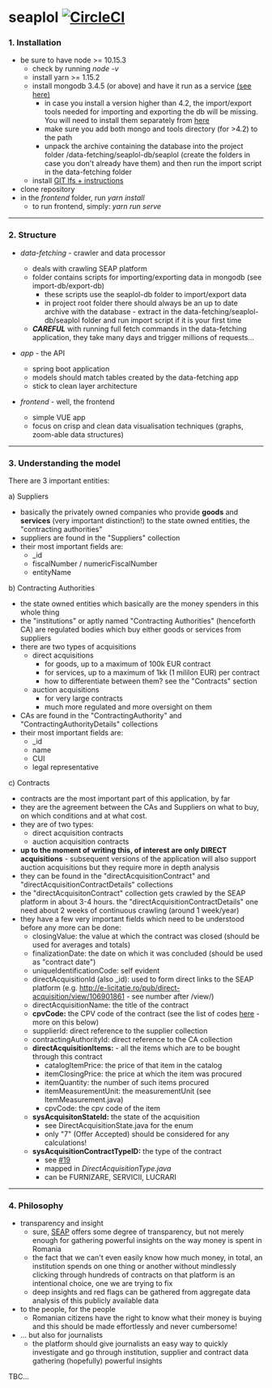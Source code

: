 # seaplol [![CircleCI](https://circleci.com/gh/AlexBondor/seaplol/tree/master.svg?style=svg&circle-token=40b31486af1c48e56098343b0fb6ff1c446c1159)](https://circleci.com/gh/AlexBondor/seaplol/tree/master)


### 1. Installation

- be sure to have node >= 10.15.3
    - check by running _node -v_ 
    - install yarn >= 1.15.2 
    - install mongodb 3.4.5 (or above) and have it run as a service [(see here)](https://medium.com/stackfame/run-mongodb-as-a-service-in-windows-b0acd3a4b712#:~:text=To%20start%20MongoDB%2C%20run%20mongod,connections%20message%20in%20the%20console.)
        - in case you install a version higher than 4.2, the import/export tools needed for importing and exporting the db will be missing. You will need to install them separately from [here](https://www.mongodb.com/try/download/database-tools?tck=docs_databasetools)
        - make sure you add both mongo and tools directory (for >4.2) to the path
        - unpack the archive containing the database into the project folder /data-fetching/seaplol-db/seaplol (create the folders in case you don't already have them) and then run the import script in the data-fetching folder
    - install [GIT lfs + instructions](https://git-lfs.github.com/) 
- clone repository
- in the _frontend_ folder, run _yarn install_
    - to run frontend, simply: _yarn run serve_
---
### 2. Structure
- _data-fetching_ - crawler and data processor
     - deals with crawling SEAP platform
     - folder contains scripts for importing/exporting data in mongodb (see import-db/export-db)
        - these scripts use the seaplol-db folder to import/export data
        - in project root folder there should always be an up to date archive with the database - extract in the data-fetching/seaplol-db/seaplol folder and run import script if it is your first time 
     - ***CAREFUL*** with running full fetch commands in the data-fetching application, they take many days and trigger millions of requests...


- _app_ - the API
    - spring boot application
    - models should match tables created by the data-fetching app
    - stick to clean layer architecture
    
    
- _frontend_ - well, the frontend
    - simple VUE app
    - focus on crisp and clean data visualisation techniques (graphs, zoom-able data structures)
    
---

### 3. Understanding the model

There are 3 important entities:

a) Suppliers
- basically the privately owned companies who provide **goods** and **services** (very important distinction!) to the state owned entities, the "contracting authorities"
- suppliers are found in the "Suppliers" collection
- their most important fields are:
    - _id
    - fiscalNumber / numericFiscalNumber
    - entityName 


b) Contracting Authorities
- the state owned entities which basically are the money spenders in this whole thing
- the "institutions" or aptly named "Contracting Authorities" (henceforth CA) are regulated bodies which buy either goods or services from suppliers
- there are two types of acquisitions
    - direct acquisitions
        - for goods, up to a maximum of 100k EUR contract
        - for services, up to a maximum of 1kk (1 mililon EUR) per contract
        - how to differentiate between them? see the "Contracts" section
    - auction acquisitions
        - for very large contracts
        - much more regulated and more oversight on them
- CAs are found in the "ContractingAuthority" and "ContractingAuthorityDetails" collections
- their most important fields are:
    - _id
    - name
    - CUI
    - legal representative

    
c) Contracts
- contracts are the most important part of this application, by far
- they are the agreement between the CAs and Suppliers on what to buy, on which conditions and at what cost.
- they are of two types:
    - direct acquisition contracts
    - auction acquisition contracts
- **up to the moment of writing this, of interest are only DIRECT acquisitions** - subsequent versions of the application will also support auction acquisitions but they require more in depth analysis
- they can be found in the "directAcquisitionContract" and "directAcquisitionContractDetails" collections
- the "directAcquisitonContract" collection gets crawled by the SEAP platform in about 3-4 hours. the "directAcquisitionContractDetails" one need about 2 weeks of continuous crawling (around 1 week/year)
- they have a few very important fields which need to be understood before any more can be done:
    - closingValue: the value at which the contract was closed (should be used for averages and totals)
    - finalizationDate: the date on which it was concluded (should be used as "contract date")
    - uniqueIdentificationCode: self evident
    - directAcquisitionId (also _id): used to form direct links to the SEAP platform (e.g. http://e-licitatie.ro/pub/direct-acquisition/view/106901861 - see number after /view/)
    - directAcquisitionName: the title of the contract
    - **cpvCode:** the CPV code of the contract (see the list of codes [here](https://www.bipsolutions.com/news-and-resources/cpv-codes/) - more on this below)
    - supplierId: direct reference to the supplier collection
    - contractingAuthorityId: direct reference to the CA collection
    - **directAcquisitionItems:** - all the items which are to be bought through this contract
        - catalogItemPrice: the price of that item in the catalog
        - itemClosingPrice: the price at which the item was procured
        - itemQuantity: the number of such items procured
        - itemMeasurementUnit: the measurementUnit (see ItemMeasurement.java)
        - cpvCode: the cpv code of the item
    - **sysAcquisitonStateId:** the state of the acquisition
        - see DirectAcquisitionState.java for the enum
        - only "7" (Offer Accepted) should be considered for any calculations!
    - **sysAcquisitionContractTypeID:** the type of the contract
        - see [#19](https://github.com/AlexBondor/seaplol/issues/19)
        - mapped in _DirectAcquisitionType.java_
        - can be FURNIZARE, SERVICII, LUCRARI
        
    
 
---

### 4. Philosophy
- transparency and insight
    - sure, [SEAP](http://e-licitatie.ro/pub/direct-acquisitions/list/1) offers some degree of transparency, but not merely enough for gathering powerful insights on the way money is spent in Romania
    - the fact that we can't even easily know how much money, in total, an institution spends on one thing or another without mindlessly clicking through hundreds of contracts on that platform is an intentional choice, one we are trying to fix
    - deep insights and red flags can be gathered from aggregate data analysis of this publicly available data
- to the people, for the people 
    - Romanian citizens have the right to know what their money is buying and this should be made effortlessly and never cumbersome!
- ... but also for journalists
    - the platform should give journalists an easy way to quickly investigate and go through institution, supplier and contract data gathering (hopefully) powerful insights
    
TBC...


